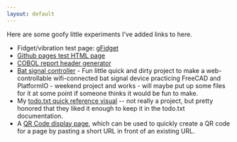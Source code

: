 ```yaml
---
layout: default
---
```


Here are some goofy little experiments I've added links to here.

- Fidget/vibration test page: [gFidget](/gfidget/)
- [Github pages test HTML page](test.html)
- [COBOL report header generator](cobolreport)
- [Bat signal controller](batman) - Fun little quick and dirty project to make a web-controllable wifi-connected bat signal device practicing FreeCAD and PlatformIO - weekend project and works - will maybe put up some files for it at some point if someone thinks it would be fun to make.
- My [todo.txt quick reference visual](todo.txt_summary.png) -- not really a project, but pretty honored that they liked it enough to keep it in the todo.txt documentation.
- A [QR Code display page](go.html), which can be used to quickly create a QR code for a page by pasting a short URL in front of an existing URL.